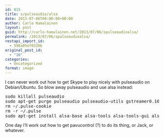 ```yaml
---
id: 815
title: s/pulseaudio/alsa
date: 2013-07-06T00:00:00+00:00
author: Carlo Hamalainen
layout: post
guid: http://carlo-hamalainen.net/2013/07/06/spulseaudioalsa/
permalink: /2013/07/06/spulseaudioalsa/
restapi_import_id:
  - 596a05ef0330b
original_post_id:
  - "16"
categories:
  - Uncategorized
format: image
---
```

I can never work out how to get Skype to play nicely with pulseaudio on Debian/Ubuntu. So blow away pulseaudio and use alsa instead: 

<pre>sudo killall pulseaudio
sudo apt-get purge pulseaudio pulseaudio-utils gstreamer0.10-pulseaudio  paman pavumeter pavucontrol
rm ~/.pulse-cookie
rm -r ~/.pulse
sudo apt-get install alsa-base alsa-tools alsa-tools-gui alsa-utils alsa-oss alsamixergui libalsaplayer0
</pre>

One day I&#8217;ll work out how to get pavucontrol (?) to do its thing, or Jack, or whatever.